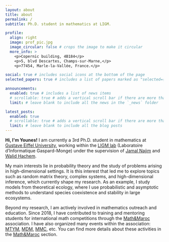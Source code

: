 ```yaml
---
layout: about
title: about
permalink: /
subtitle: Ph.D. student in mathematics at LIGM.

profile:
  align: right
  image: prof_pic.jpg
  image_circular: false # crops the image to make it circular
  more_info: >
    <p>Copernic building, 4B184</p>
    <p>5, blvd Descartes, Champs-sur-Marne,</p>
    <p>77454, Marle-la-Vallée, France.</p>

social: true # includes social icons at the bottom of the page
selected_papers: true # includes a list of papers marked as "selected={true}"

announcements:
  enabled: true # includes a list of news items
  # scrollable: true # adds a vertical scroll bar if there are more than 3 news items
  limit: # leave blank to include all the news in the `_news` folder

latest_posts:
  enabled: true
  # scrollable: true # adds a vertical scroll bar if there are more than 3 new posts items
  limit: # leave blank to include all the blog posts
---
```


**Hi, I'm Younes!** I am currently a 3rd Ph.D. student in mathematics at [Gustave Eiffel University](https://www.univ-gustave-eiffel.fr/), working within the [LIGM lab](https://siteigm.univ-mlv.fr/home/) (Laboratoire d’Informatique Gaspard-Monge) under the supervision of [Jamal Najim](https://www-syscom.univ-mlv.fr/~najim/) and [Walid Hachem](https://www-syscom.univ-mlv.fr/~whachem/).

My main interests lie in probability theory and the study of problems arising in high-dimensional settings. It is this interest that led me to explore topics such as random matrix theory, complex systems, and high-dimensional inference, which currently shape my research. As an example, I study models from theoretical ecology, where I use probabilistic and asymptotic methods to understand species coexistence and stability in large ecosystems.

Beyond my research, I am actively involved in mathematics outreach and education. Since 2018, I have contributed to training and mentoring students for international math competitions through the [Math&Maroc](https://www.mathmaroc.org/) association. I have also organized many events within the association: [MTYM](https://mtym.mathmaroc.org/fr), [MDM](https://mdm.mathmaroc.org/), [MMC](https://mmc.mathmaroc.org/en), etc. You can find more details about these activities in the [Math&Maroc](/al-folio/mathmaroc/) section.
